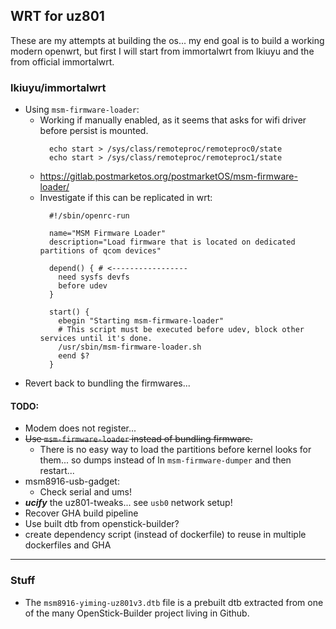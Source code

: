 ## WRT for uz801
These are my attempts at building the os... my end goal is to build a working modern openwrt, but first I will start from immortalwrt from lkiuyu and the from official immortalwrt.

### lkiuyu/immortalwrt
- Using `msm-firmware-loader`:
  - Working if manually enabled, as it seems that asks for wifi driver before persist is mounted.
    ```shell
      echo start > /sys/class/remoteproc/remoteproc0/state
      echo start > /sys/class/remoteproc/remoteproc1/state
    ```
  - https://gitlab.postmarketos.org/postmarketOS/msm-firmware-loader/
  - Investigate if this can be replicated in wrt:
    ```
      #!/sbin/openrc-run

      name="MSM Firmware Loader"
      description="Load firmware that is located on dedicated partitions of qcom devices"

      depend() { # <-----------------
        need sysfs devfs
        before udev
      }

      start() {
        ebegin "Starting msm-firmware-loader"
        # This script must be executed before udev, block other services until it's done.
        /usr/sbin/msm-firmware-loader.sh
        eend $?
      }
    ```
- Revert back to bundling the firmwares...

#### TODO:
- Modem does not register...
- ~~Use `msm-firmware-loader` instead of bundling firmware.~~
  - There is no easy way to load the partitions before kernel looks for them... so dumps instead of ln `msm-firmware-dumper` and then restart...
- msm8916-usb-gadget:
  - Check serial and ums!
- _**ucify**_ the uz801-tweaks... see `usb0` network setup!
- Recover GHA build pipeline
- Use built dtb from openstick-builder?
- create dependency script (instead of dockerfile) to reuse in multiple dockerfiles and GHA

---
### Stuff
- The `msm8916-yiming-uz801v3.dtb` file is a prebuilt dtb extracted from one of the many OpenStick-Builder project living in Github.